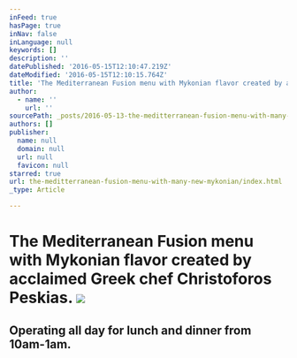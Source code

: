 ```yaml
---
inFeed: true
hasPage: true
inNav: false
inLanguage: null
keywords: []
description: ''
datePublished: '2016-05-15T12:10:47.219Z'
dateModified: '2016-05-15T12:10:15.764Z'
title: 'The Mediterranean Fusion menu with Mykonian flavor created by acclaimed Greek chef Christoforos Peskias. '
author:
  - name: ''
    url: ''
sourcePath: _posts/2016-05-13-the-meditterranean-fusion-menu-with-many-new-mykonian.md
authors: []
publisher:
  name: null
  domain: null
  url: null
  favicon: null
starred: true
url: the-meditterranean-fusion-menu-with-many-new-mykonian/index.html
_type: Article

---
```

# The Mediterranean Fusion menu with Mykonian flavor created by acclaimed Greek chef Christoforos Peskias. ![](https://the-grid-user-content.s3-us-west-2.amazonaws.com/ddd3e933-ab9e-4ca8-8788-5daf40959b45.jpg)

## Operating all day for lunch and dinner from 10am-1am.